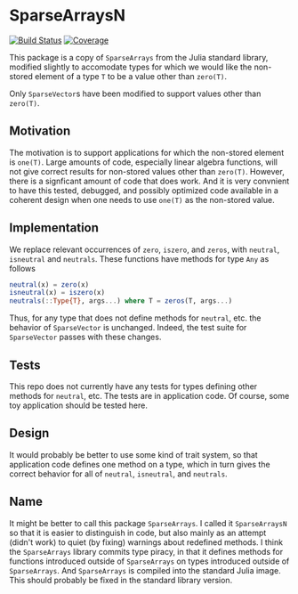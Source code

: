 # SparseArraysN

[![Build Status](https://github.com/jlapeyre/SparseArraysN.jl/workflows/CI/badge.svg)](https://github.com/jlapeyre/SparseArraysN.jl/actions)
[![Coverage](https://codecov.io/gh/jlapeyre/SparseArraysN.jl/branch/master/graph/badge.svg)](https://codecov.io/gh/jlapeyre/SparseArraysN.jl)

This package is a copy of `SparseArrays` from the Julia standard library, modified slightly to
accomodate types for which we would like the non-stored element of a type `T` to be a value other than
`zero(T)`.

Only `SparseVector`s have been modified to support values other than `zero(T)`.

## Motivation
The motivation is to support applications for which the non-stored element is `one(T)`. Large
amounts of code, especially linear algebra functions, will not give correct results for
non-stored values other than `zero(T)`. However, there is a signficant amount of code
that does work. And it is very convnient to have this tested, debugged, and possibly optimized
code available in a coherent design when one needs to use `one(T)` as the non-stored value.

## Implementation
We replace relevant occurrences of `zero`, `iszero`, and `zeros`, with `neutral`, `isneutral` and `neutrals`.
These functions have methods for type `Any` as follows
```julia
neutral(x) = zero(x)
isneutral(x) = iszero(x)
neutrals(::Type{T}, args...) where T = zeros(T, args...)
```
Thus, for any type that does not define methods for `neutral`, etc. the behavior of `SparseVector` is unchanged.
Indeed, the test suite for `SparseVector` passes with these changes.

## Tests

This repo does not currently have any tests for types defining other methods for `neutral`, etc.
The tests are in application code. Of course, some toy application should be tested here.

## Design

It would probably be better to use some kind of trait system, so that application code defines one
method on a type, which in turn gives the correct behavior for all of `neutral`, `isneutral`, and `neutrals`.

## Name

It might be better to call this package `SparseArrays`. I called it `SparseArraysN` so that it is easier to
distinguish in code, but also mainly as an attempt (didn't work) to quiet (by fixing) warnings about redefined methods.
I think the `SparseArrays` library commits type piracy, in that it defines methods for functions
introduced outside of `SparseArrays` on types introduced outside of `SparseArrays`. And `SparseArrays` is
compiled into the standard Julia image. This should probably be fixed in the standard library version.

